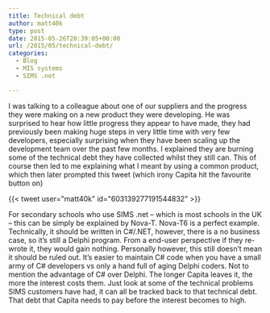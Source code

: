 ```yaml
---
title: Technical debt
author: matt40k
type: post
date: 2015-05-26T20:39:05+00:00
url: /2015/05/technical-debt/
categories:
  - Blog
  - MIS systems
  - SIMS .net

---
```

I was talking to a colleague about one of our suppliers and the progress they were making on a new product they were developing. He was surprised to hear how little progress they appear to have made, they had previously been making huge steps in very little time with very few developers, especially surprising when they have been scaling up the development team over the past few months. I explained they are burning some of the technical debt they have collected whilst they still can. This of course then led to me explaining what I meant by using a common product, which then later prompted this tweet (which irony Capita hit the favourite button on)

{{< tweet user="matt40k" id="603139277191544832" >}}

For secondary schools who use SIMS .net &#8211; which is most schools in the UK &#8211; this can be simply be explained by Nova-T. Nova-T6 is a perfect example. Technically, it should be written in C#/.NET, however, there is a no business case, so it&#8217;s still a Delphi program. From a end-user perspective if they re-wrote it, they would gain nothing. Personally however, this still doesn&#8217;t mean it should be ruled out. It&#8217;s easier to maintain C# code when you have a small army of C# developers vs only a hand full of aging Delphi coders. Not to mention the advantage of C# over Delphi. The longer Capita leaves it, the more the interest costs them. Just look at some of the technical problems SIMS customers have had, it can all be tracked back to that technical debt. That debt that Capita needs to pay before the interest becomes to high.
